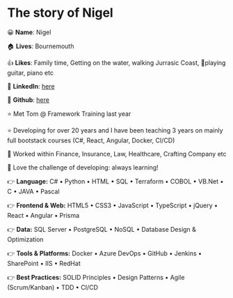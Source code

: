 # The story of Nigel

😀 **Name**: Nigel

🏠 **Lives**: Bournemouth

👍 **Likes**: Family time, Getting on the water, walking Jurrasic Coast, 🎸playing guitar, piano etc

🔗 **LinkedIn**: [here](https://www.linkedin.com/in/nigel-sibbert-ab7b0731/)

🔗 **Github**: [here](https://www.github.com/uerbzr)

⭐ Met Tom @ Framework Training last year

⭐ Developing for over 20 years and I have been teaching 3 years on mainly full bootstack courses (C#, React, Angular, Docker, CI/CD)

👯 Worked within Finance, Insurance, Law, Healthcare, Crafting Company etc

🌱 Love the challenge of developing: always learning!

👉 **Language:** C# • Python • HTML • SQL • Terraform • COBOL • VB.Net • C • JAVA • Pascal

👉 **Frontend & Web:** HTML5 • CSS3 • JavaScript • TypeScript • jQuery • React • Angular • Prisma

👉 **Data:** SQL Server • PostgreSQL • NoSQL • Database Design & Optimization

👉 **Tools & Platforms:** Docker • Azure DevOps • GitHub • Jenkins • SharePoint • IIS • RedHat

👉 **Best Practices:** SOLID Principles • Design Patterns • Agile (Scrum/Kanban) • TDD • CI/CD
